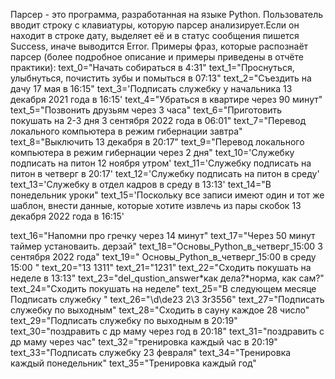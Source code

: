 Парсер - это программа, разработанная на языке Python. Пользователь вводит строку с клавиатуры, которую парсер анализирует.Если он находит в строке дату, выделяет её и в статус сообщения пишется Success, иначе выводится Error.
Примеры фраз, которые распознаёт парсер (более подробное описание и примеры приведены в отчёте практики):
text_0="Начать собираться в 4:31"
text_1="Проснуться, улыбнуться, почистить зубы и помыться в 07:13"
text_2="Съездить на дачу 17 мая в 16:15"
text_3='Подписать служебку у начальника 13 декабря 2021 года в 16:15'
text_4="Убраться в квартире через 90 минут"
text_5="Позвонить друзьям через 3 часа"
text_6="Приготовить покушать на 2-3 дня 3 сентября 2022 года в 06:01"
text_7="Перевод локального компьютера в режим гибернации завтра"
text_8="Выключить 13 декабря в 20:17"
text_9="Перевод локального компьютера в режим гибернации через 2 дня"
text_10='Служебку подписать на питон 12 ноября утром'
text_11='Служебку подписать на питон в четверг в 20:17'
text_12='Служебку подписать на питон в среду'
text_13='Служебку в отдел кадров в среду в 13:13'
text_14="В понедельник уроки"
text_15='Поскольку все записи имеют один и тот же шаблон, внести данные, которые хотите извлечь из пары скобок 13 декабря 2022 года в 16:15'

text_16="Напомни про гречку через 14 минут"
text_17="Через 50 минут таймер установаить. дерзай"
text_18="Основы_Python_в_четверг_15:00 3 сентября 2022 года"
text_19=" Основы_Python_в_четверг_15:00 в среду 15:00 "
text_20="13 1311"
text_21="1231"
text_22="Сходить покушать на неделе в 13:13"
text_23="del_qustion_answer*как дела?*норма, как сам?"
text_24="Сходить покушать на неделе"
text_25="В следующем месяце Подписать служебку "
text_26="\d\de23 2\3 3r3556"
text_27="Подписать служебку по выходным"
text_28="Сходить в сауну каждое 28 число"
text_29="Подписать служебку по выходным в 20:19"
text_30="поздравить с др маму через год в 20:18"
text_31="поздравить с др маму через час"
text_32="тренировка каждый час в 20:19"
text_33="Подписать служебку 23 февраля"
text_34="Тренировка каждый понедельник"
text_35="Тренировка каждый год" 

